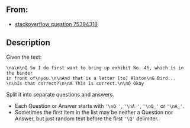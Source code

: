 ## From:

* [stackoverflow question 75394318](https://stackoverflow.com/questions/75394318/python-text-parsing-to-split-list-into-chunks-including-preceding-delimiters)

## Description

Given the text:

```text
\na\n\nQ So I do first want to bring up exhibit No. 46, which is in the binder 
in front of\nyou.\n\nAnd that is a letter [to] Alston\n& Bird...
\n\nIs that correct?\n\nA This is correct.\n\nQ Okay
```

Split it into separate questions and answers.

* Each Question or Answer starts with ``'\nQ '``, ``'\nA '``, ``'\nQ_'`` or ``'\nA_'``.
* Sometimes the first item in the list may be neither a Question nor Answer, but just random text before the first ``'\Q'`` delimiter.
